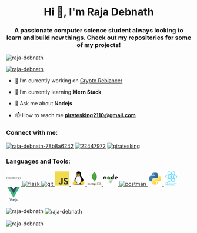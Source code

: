 <h1 align="center">Hi 👋, I'm Raja Debnath</h1>
<h3 align="center">A passionate computer science student always looking to learn and build new things. Check out my repositories for some of my projects!</h3>

<p align="left"> <img src="https://komarev.com/ghpvc/?username=raja-debnath&label=Profile%20views&color=0e75b6&style=flat" alt="raja-debnath" /> </p>

<p align="left"> <a href="https://github.com/ryo-ma/github-profile-trophy"><img src="https://github-profile-trophy.vercel.app/?username=raja-debnath" alt="raja-debnath" /></a> </p>

- 🔭 I’m currently working on [Crypto Reblancer](https://github.com/Raja-Debnath/Crypto-Rebalancer)

- 🌱 I’m currently learning **Mern Stack**

- 💬 Ask me about **Nodejs**

- 📫 How to reach me **piratesking2110@gmail.com**

<h3 align="left">Connect with me:</h3>
<p align="left">
<a href="https://linkedin.com/in/raja-debnath-78b8a6242" target="blank"><img align="center" src="https://raw.githubusercontent.com/rahuldkjain/github-profile-readme-generator/master/src/images/icons/Social/linked-in-alt.svg" alt="raja-debnath-78b8a6242" height="30" width="40" /></a>
<a href="https://stackoverflow.com/users/22447972" target="blank"><img align="center" src="https://raw.githubusercontent.com/rahuldkjain/github-profile-readme-generator/master/src/images/icons/Social/stack-overflow.svg" alt="22447972" height="30" width="40" /></a>
<a href="https://www.hackerrank.com/piratesking" target="blank"><img align="center" src="https://raw.githubusercontent.com/rahuldkjain/github-profile-readme-generator/master/src/images/icons/Social/hackerrank.svg" alt="piratesking" height="30" width="40" /></a>
</p>

<h3 align="left">Languages and Tools:</h3>
<p align="left"> <a href="https://expressjs.com" target="_blank" rel="noreferrer"> <img src="https://raw.githubusercontent.com/devicons/devicon/master/icons/express/express-original-wordmark.svg" alt="express" width="40" height="40"/> </a> <a href="https://flask.palletsprojects.com/" target="_blank" rel="noreferrer"> <img src="https://www.vectorlogo.zone/logos/pocoo_flask/pocoo_flask-icon.svg" alt="flask" width="40" height="40"/> </a> <a href="https://git-scm.com/" target="_blank" rel="noreferrer"> <img src="https://www.vectorlogo.zone/logos/git-scm/git-scm-icon.svg" alt="git" width="40" height="40"/> </a> <a href="https://developer.mozilla.org/en-US/docs/Web/JavaScript" target="_blank" rel="noreferrer"> <img src="https://raw.githubusercontent.com/devicons/devicon/master/icons/javascript/javascript-original.svg" alt="javascript" width="40" height="40"/> </a> <a href="https://www.linux.org/" target="_blank" rel="noreferrer"> <img src="https://raw.githubusercontent.com/devicons/devicon/master/icons/linux/linux-original.svg" alt="linux" width="40" height="40"/> </a> <a href="https://www.mongodb.com/" target="_blank" rel="noreferrer"> <img src="https://raw.githubusercontent.com/devicons/devicon/master/icons/mongodb/mongodb-original-wordmark.svg" alt="mongodb" width="40" height="40"/> </a> <a href="https://nodejs.org" target="_blank" rel="noreferrer"> <img src="https://raw.githubusercontent.com/devicons/devicon/master/icons/nodejs/nodejs-original-wordmark.svg" alt="nodejs" width="40" height="40"/> </a> <a href="https://postman.com" target="_blank" rel="noreferrer"> <img src="https://www.vectorlogo.zone/logos/getpostman/getpostman-icon.svg" alt="postman" width="40" height="40"/> </a> <a href="https://www.python.org" target="_blank" rel="noreferrer"> <img src="https://raw.githubusercontent.com/devicons/devicon/master/icons/python/python-original.svg" alt="python" width="40" height="40"/> </a> <a href="https://reactjs.org/" target="_blank" rel="noreferrer"> <img src="https://raw.githubusercontent.com/devicons/devicon/master/icons/react/react-original-wordmark.svg" alt="react" width="40" height="40"/> </a> <a href="https://vuejs.org/" target="_blank" rel="noreferrer"> <img src="https://raw.githubusercontent.com/devicons/devicon/master/icons/vuejs/vuejs-original-wordmark.svg" alt="vuejs" width="40" height="40"/> </a> </p>

<p><img align="left" src="https://github-readme-stats.vercel.app/api/top-langs?username=raja-debnath&show_icons=true&locale=en&layout=compact" alt="raja-debnath" /></p>

<p>&nbsp;<img align="center" src="https://github-readme-stats.vercel.app/api?username=raja-debnath&show_icons=true&locale=en" alt="raja-debnath" /></p>

<p><img align="center" src="https://github-readme-streak-stats.herokuapp.com/?user=raja-debnath&" alt="raja-debnath" /></p>


